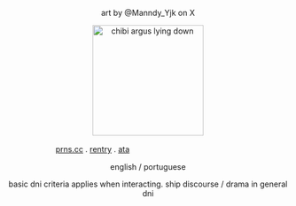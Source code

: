 <p align="center">
art by @Manndy_Yjk on X
</p> 
<p align="center">
    <img width="200" src="https://github.com/user-attachments/assets/925ac19d-1060-4360-9be1-1a3531deccfe" alt="chibi argus lying down">
</p>

 ㅤㅤㅤ ㅤ  ㅤㅤ[prns.cc](https://pronouns.cc/@argus) . [rentry](https://rentry.co/rockstars) . [ata](https://wolfbrothers.atabook.org/)

<p align="center">
english / portuguese
</p>
<p align="center">
 basic dni criteria applies when interacting. ship discourse / drama in general dni
</p>
